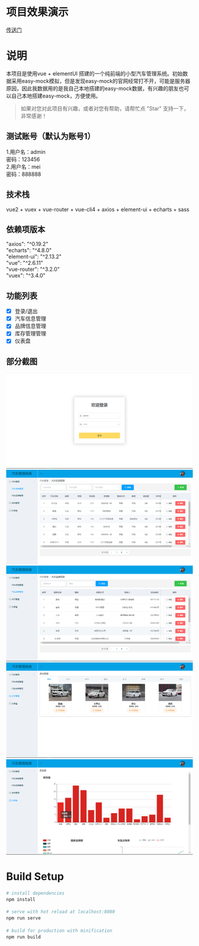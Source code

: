 # 项目效果演示

[传送门]()

# 说明

本项目是使用vue + elementUI  搭建的一个纯前端的小型汽车管理系统。初始数据采用easy-mock模拟，但是发现easy-mock的官网经常打不开，可能是服务器原因，因此我数据用的是我自己本地搭建的easy-mock数据，有兴趣的朋友也可以自己本地搭建easy-mock，方便使用。

>如果对您对此项目有兴趣，或者对您有帮助，请帮忙点 "Star" 支持一下，非常感谢！

## 测试账号（默认为账号1）
1.用户名：admin  
  密码：123456  
2.用户名：mei  
  密码：888888  

## 技术栈

vue2 + vuex + vue-router + vue-cli4 + axios + element-ui + echarts + sass

## 依赖项版本

"axios": "^0.19.2"  
"echarts": "^4.8.0"  
"element-ui": "^2.13.2"  
"vue": "^2.6.11"  
"vue-router": "^3.2.0"  
"vuex": "^3.4.0"

## 功能列表

- [x] 登录/退出
- [x] 汽车信息管理
- [x] 品牌信息管理
- [x] 库存管理管理
- [x] 仪表盘

## 部分截图

![img](https://github.com/Mr-Mei/carManagement/blob/master/public/project-image/login.png)
![img](https://github.com/Mr-Mei/carManagement/blob/master/public/project-image/xinxi.png)
![img](https://github.com/Mr-Mei/carManagement/blob/master/public/project-image/pinpai.png)
![img](https://github.com/Mr-Mei/carManagement/blob/master/public/project-image/kucun.png)
![img](https://github.com/Mr-Mei/carManagement/blob/master/public/project-image/yibiaopan.png)

# Build Setup

``` bash
# install dependencies
npm install

# serve with hot reload at localhost:8080
npm run serve

# build for production with minification
npm run build

```

